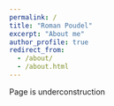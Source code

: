```yaml
---
permalink: /
title: "Roman Poudel"
excerpt: "About me"
author_profile: true
redirect_from: 
  - /about/
  - /about.html
---
```


Page is underconstruction
